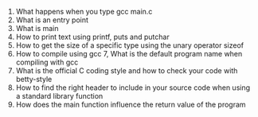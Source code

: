 1. What happens when you type gcc main.c
2. What is an entry point
3. What is main
4. How to print text using printf, puts and putchar
5. How to get the size of a specific type using the unary operator sizeof
6. How to compile using gcc
7, What is the default program name when compiling with gcc
8. What is the official C coding style and how to check your code with betty-style
9. How to find the right header to include in your source code when using a standard library function
10. How does the main function influence the return value of the program
